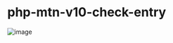 # php-mtn-v10-check-entry

![image](https://user-images.githubusercontent.com/1501327/158538753-e6281ecd-dcc8-409b-a4f9-100671224ba6.png)
